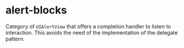 alert-blocks
============

Category of `UIAlertView` that offers a completion handler to listen to interaction. This avoids the need of the implementation of the delegate pattern.